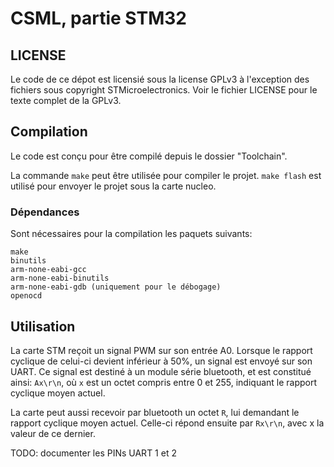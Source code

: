 # CSML, partie STM32

## LICENSE
Le code de ce dépot est licensié sous la license GPLv3 à l'exception des fichiers
sous copyright STMicroelectronics. Voir le fichier LICENSE pour le texte complet
de la GPLv3.

## Compilation
Le code est conçu pour être compilé depuis le dossier "Toolchain".

La commande `make` peut être utilisée pour compiler le projet. `make flash` est
utilisé pour envoyer le projet sous la carte nucleo.

### Dépendances
Sont nécessaires pour la compilation les paquets suivants:
```
make
binutils
arm-none-eabi-gcc
arm-none-eabi-binutils
arm-none-eabi-gdb (uniquement pour le débogage)
openocd
```

## Utilisation
La carte STM reçoit un signal PWM sur son entrée A0. Lorsque le rapport
cyclique de celui-ci devient inférieur à 50%, un signal est envoyé sur son
UART. Ce signal est destiné à un module série bluetooth, et est constitué
ainsi: `Ax\r\n`, où `x` est un octet compris entre 0 et 255, indiquant le
rapport cyclique moyen actuel.

La carte peut aussi recevoir par bluetooth  un octet `R`, lui demandant le
rapport cyclique moyen actuel. Celle-ci répond ensuite par `Rx\r\n`, avec x la
valeur de ce dernier.

TODO: documenter les PINs UART 1 et 2

